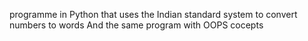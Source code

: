 programme in Python that uses the Indian standard system to convert numbers to words
And the same program with OOPS cocepts
